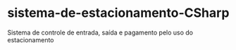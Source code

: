 # sistema-de-estacionamento-CSharp
Sistema de controle de entrada, saída e pagamento pelo uso do estacionamento
